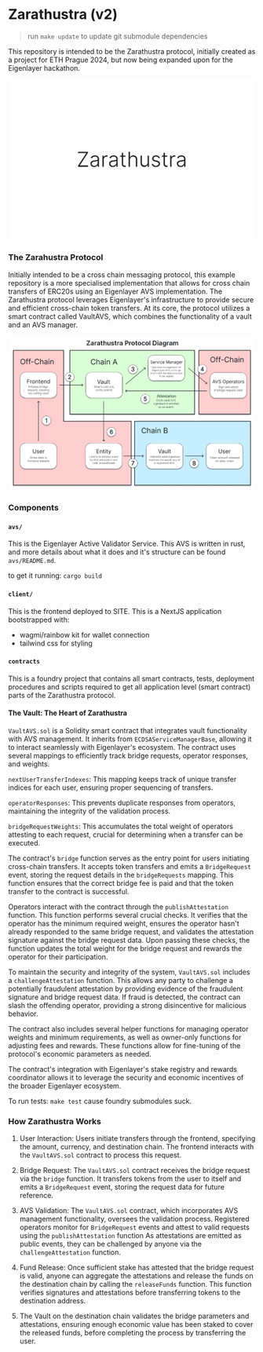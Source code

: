 # Zarathustra (v2)

> run `make update` to update git submodule dependencies

This repository is intended to be the Zarathustra protocol, initially created as a project for ETH Prague 2024, but now being expanded upon for the Eigenlayer hackathon.

![Alt text](image-documentation/zarathustrabanner.png?raw=true "Title")

### The Zarahustra Protocol

Initially intended to be a cross chain messaging protocol, this example repository is a more specialised implementation that allows for cross chain transfers of ERC20s using an Eigenlayer AVS implementation. The Zarathustra protocol leverages Eigenlayer's infrastructure to provide secure and efficient cross-chain token transfers. At its core, the protocol utilizes a smart contract called VaultAVS, which combines the functionality of a vault and an AVS manager.

![Alt text](image-documentation/overview.png?raw=true "Title")

### Components

#### `avs/`

This is the Eigenlayer Active Validator Service. This AVS is written in rust, and more details about what it does and it's structure can be found `avs/README.md`.

to get it running: `cargo build`

#### `client/`

This is the frontend deployed to SITE. This is a NextJS application bootstrapped with:

- wagmi/rainbow kit for wallet connection
- tailwind css for styling

#### `contracts`

This is a foundry project that contains all smart contracts, tests, deployment procedures and scripts required to get all application level (smart contract) parts of the Zarathustra protocol.

#### The Vault: The Heart of Zarathustra

`VaultAVS.sol` is a Solidity smart contract that integrates vault functionality with AVS management. It inherits from `ECDSAServiceManagerBase`, allowing it to interact seamlessly with Eigenlayer's ecosystem. The contract uses several mappings to efficiently track bridge requests, operator responses, and weights.

`nextUserTransferIndexes`: This mapping keeps track of unique transfer indices for each user, ensuring proper sequencing of transfers.

`operatorResponses`: This prevents duplicate responses from operators, maintaining the integrity of the validation process.

`bridgeRequestWeights`: This accumulates the total weight of operators attesting to each request, crucial for determining when a transfer can be executed.

The contract's `bridge` function serves as the entry point for users initiating cross-chain transfers. It accepts token transfers and emits a `BridgeRequest` event, storing the request details in the `bridgeRequests` mapping. This function ensures that the correct bridge fee is paid and that the token transfer to the contract is successful.

Operators interact with the contract through the `publishAttestation` function. This function performs several crucial checks. It verifies that the operator has the minimum required weight, ensures the operator hasn't already responded to the same bridge request, and validates the attestation signature against the bridge request data. Upon passing these checks, the function updates the total weight for the bridge request and rewards the operator for their participation.

To maintain the security and integrity of the system, `VaultAVS.sol` includes a `challengeAttestation` function. This allows any party to challenge a potentially fraudulent attestation by providing evidence of the fraudulent signature and bridge request data. If fraud is detected, the contract can slash the offending operator, providing a strong disincentive for malicious behavior.

The contract also includes several helper functions for managing operator weights and minimum requirements, as well as owner-only functions for adjusting fees and rewards. These functions allow for fine-tuning of the protocol's economic parameters as needed. 

The contract's integration with Eigenlayer's stake registry and rewards coordinator allows it to leverage the security and economic incentives of the broader Eigenlayer ecosystem.

To run tests: `make test` cause foundry submodules suck.

### How Zarathustra Works

1. User Interaction: Users initiate transfers through the frontend, specifying the amount, currency, and destination chain. The frontend interacts with the `VaultAVS.sol` contract to process this request.

2. Bridge Request: The `VaultAVS.sol` contract receives the bridge request via the `bridge` function. It transfers tokens from the user to itself and emits a `BridgeRequest` event, storing the request data for future reference.

3. AVS Validation: The `VaultAVS.sol` contract, which incorporates AVS management functionality, oversees the validation process. Registered operators monitor for `BridgeRequest` events and attest to valid requests using the `publishAttestation` function As attestations are emitted as public events, they can be challenged by anyone via the `challengeAttestation` function.

4. Fund Release: Once sufficient stake has attested that the bridge request is valid, anyone can aggregate the attestations and release the funds on the destination chain by calling the `releaseFunds` function. This function verifies signatures and attestations before transferring tokens to the destination address.

5. The Vault on the destination chain validates the bridge parameters and attestations, ensuring enough economic value has been staked to cover the released funds, before completing the process by transferring the user.
